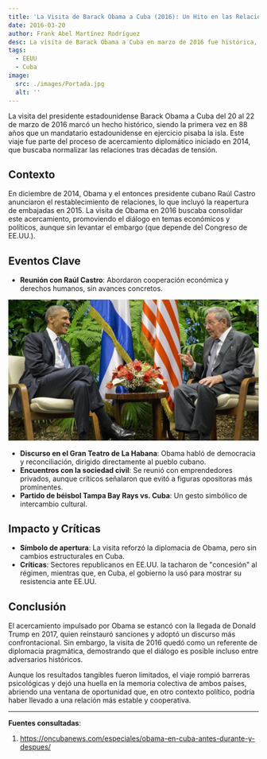 ```yaml
---
title: 'La Visita de Barack Obama a Cuba (2016): Un Hito en las Relaciones Bilaterales'
date: 2016-03-20
author: Frank Abel Martínez Rodríguez
desc: La visita de Barack Obama a Cuba en marzo de 2016 fue histórica, marcando el primer viaje de un presidente estadounidense en ejercicio a la isla en casi 90 años
tags:
  - EEUU
  - Cuba
image:
  src: ./images/Portada.jpg
  alt: ''
---
```


La visita del presidente estadounidense Barack Obama a Cuba del 20 al 22 de marzo de 2016 marcó un hecho histórico, siendo la primera vez en 88 años que un mandatario estadounidense en ejercicio pisaba la isla. Este viaje fue parte del proceso de acercamiento diplomático iniciado en 2014, que buscaba normalizar las relaciones tras décadas de tensión.

## Contexto

En diciembre de 2014, Obama y el entonces presidente cubano Raúl Castro anunciaron el restablecimiento de relaciones, lo que incluyó la reapertura de embajadas en 2015. La visita de Obama en 2016 buscaba consolidar este acercamiento, promoviendo el diálogo en temas económicos y políticos, aunque sin levantar el embargo (que depende del Congreso de EE.UU.).

## Eventos Clave

- **Reunión con Raúl Castro**: Abordaron cooperación económica y derechos humanos, sin avances concretos.

![Reunión entre Obama y Raúl Castro](./images/Foto_1.jpg)

- **Discurso en el Gran Teatro de La Habana**: Obama habló de democracia y reconciliación, dirigido directamente al pueblo cubano.
- **Encuentros con la sociedad civil**: Se reunió con emprendedores privados, aunque críticos señalaron que evitó a figuras opositoras más prominentes.
- **Partido de béisbol Tampa Bay Rays vs. Cuba**: Un gesto simbólico de intercambio cultural.

## Impacto y Críticas

- **Símbolo de apertura**: La visita reforzó la diplomacia de Obama, pero sin cambios estructurales en Cuba.
- **Críticas**: Sectores republicanos en EE.UU. la tacharon de "concesión" al régimen, mientras que, en Cuba, el gobierno la usó para mostrar su resistencia ante EE.UU.

## Conclusión

El acercamiento impulsado por Obama se estancó con la llegada de Donald Trump en 2017, quien reinstauró sanciones y adoptó un discurso más confrontacional. Sin embargo, la visita de 2016 quedó como un referente de diplomacia pragmática, demostrando que el diálogo es posible incluso entre adversarios históricos.

Aunque los resultados tangibles fueron limitados, el viaje rompió barreras psicológicas y dejó una huella en la memoria colectiva de ambos países, abriendo una ventana de oportunidad que, en otro contexto político, podría haber llevado a una relación más estable y cooperativa.

---

**Fuentes consultadas**:

1. https://oncubanews.com/especiales/obama-en-cuba-antes-durante-y-despues/
